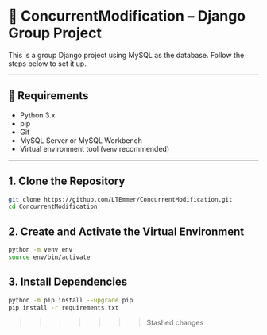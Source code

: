 # 🐍 ConcurrentModification – Django Group Project

This is a group Django project using MySQL as the database. Follow the steps below to set it up.

---

## 🚀 Requirements

- Python 3.x
- pip
- Git
- MySQL Server or MySQL Workbench
- Virtual environment tool (`venv` recommended)

---

## 1. Clone the Repository

```bash
git clone https://github.com/LTEmmer/ConcurrentModification.git
cd ConcurrentModification
```

## 2. Create and Activate the Virtual Environment

```bash
python -m venv env
source env/bin/activate
```

## 3. Install Dependencies

```bash
python -m pip install --upgrade pip
pip install -r requirements.txt
```
>>>>>>> Stashed changes
